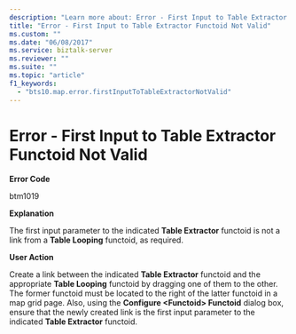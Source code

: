 ```yaml
---
description: "Learn more about: Error - First Input to Table Extractor Functoid Not Valid"
title: "Error - First Input to Table Extractor Functoid Not Valid"
ms.custom: ""
ms.date: "06/08/2017"
ms.service: biztalk-server
ms.reviewer: ""
ms.suite: ""
ms.topic: "article"
f1_keywords: 
  - "bts10.map.error.firstInputToTableExtractorNotValid"
---
```

# Error - First Input to Table Extractor Functoid Not Valid
**Error Code**  
  
 btm1019  
  
 **Explanation**  
  
 The first input parameter to the indicated **Table Extractor** functoid is not a link from a **Table Looping** functoid, as required.  
  
 **User Action**  
  
 Create a link between the indicated **Table Extractor** functoid and the appropriate **Table Looping** functoid by dragging one of them to the other. The former functoid must be located to the right of the latter functoid in a map grid page. Also, using the **Configure \<Functoid\> Functoid** dialog box, ensure that the newly created link is the first input parameter to the indicated **Table Extractor** functoid.

